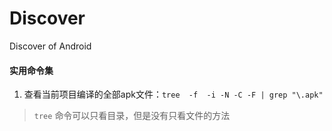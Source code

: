 # Discover
Discover of Android 

#### 实用命令集

1. 查看当前项目编译的全部apk文件：`tree  -f  -i -N -C -F | grep "\.apk"`
> `tree` 命令可以只看目录，但是没有只看文件的方法


